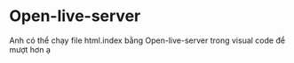 # Open-live-server

Anh có thể chạy file html.index bằng Open-live-server trong visual code để mượt hơn ạ
